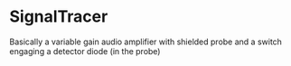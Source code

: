 # SignalTracer

Basically a variable gain audio amplifier with shielded probe and a switch engaging a detector diode (in the probe)
